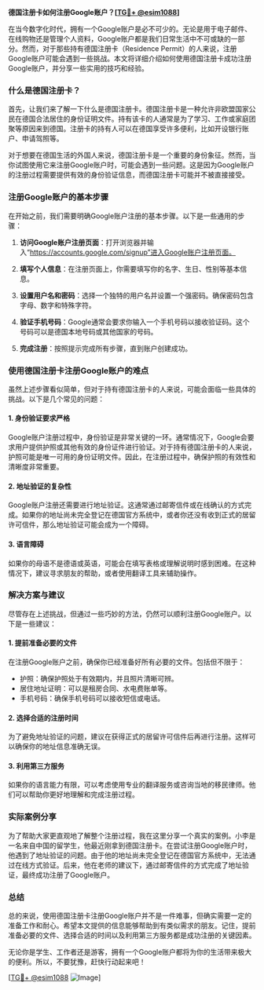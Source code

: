 **德国注册卡如何注册Google账户？[[TG💪+ @esim1088](https://t.me/s/esim1088)]**

在当今数字化时代，拥有一个Google账户是必不可少的。无论是用于电子邮件、在线购物还是管理个人资料，Google账户都是我们日常生活中不可或缺的一部分。然而，对于那些持有德国注册卡（Residence Permit）的人来说，注册Google账户可能会遇到一些挑战。本文将详细介绍如何使用德国注册卡成功注册Google账户，并分享一些实用的技巧和经验。

### 什么是德国注册卡？

首先，让我们来了解一下什么是德国注册卡。德国注册卡是一种允许非欧盟国家公民在德国合法居住的身份证明文件。持有该卡的人通常是为了学习、工作或家庭团聚等原因来到德国。注册卡的持有人可以在德国享受许多便利，比如开设银行账户、申请驾照等。

对于想要在德国生活的外国人来说，德国注册卡是一个重要的身份象征。然而，当你试图使用它来注册Google账户时，可能会遇到一些问题。这是因为Google账户的注册过程需要提供有效的身份验证信息，而德国注册卡可能并不被直接接受。

### 注册Google账户的基本步骤

在开始之前，我们需要明确Google账户注册的基本步骤。以下是一些通用的步骤：

1. **访问Google账户注册页面**：打开浏览器并输入“https://accounts.google.com/signup”进入Google账户注册页面。
   
2. **填写个人信息**：在注册页面上，你需要填写你的名字、生日、性别等基本信息。

3. **设置用户名和密码**：选择一个独特的用户名并设置一个强密码。确保密码包含字母、数字和特殊字符。

4. **验证手机号码**：Google通常会要求你输入一个手机号码以接收验证码。这个号码可以是德国本地号码或其他国家的号码。

5. **完成注册**：按照提示完成所有步骤，直到账户创建成功。

### 使用德国注册卡注册Google账户的难点

虽然上述步骤看似简单，但对于持有德国注册卡的人来说，可能会面临一些具体的挑战。以下是几个常见的问题：

#### 1. 身份验证要求严格

Google账户注册过程中，身份验证是非常关键的一环。通常情况下，Google会要求用户提供护照或其他有效的身份证件进行验证。对于持有德国注册卡的人来说，护照可能是唯一可用的身份证明文件。因此，在注册过程中，确保护照的有效性和清晰度非常重要。

#### 2. 地址验证的复杂性

Google账户注册还需要进行地址验证。这通常通过邮寄信件或在线确认的方式完成。如果你的地址尚未完全登记在德国官方系统中，或者你还没有收到正式的居留许可信件，那么地址验证可能会成为一个障碍。

#### 3. 语言障碍

如果你的母语不是德语或英语，可能会在填写表格或理解说明时感到困难。在这种情况下，建议寻求朋友的帮助，或者使用翻译工具来辅助操作。

### 解决方案与建议

尽管存在上述挑战，但通过一些巧妙的方法，仍然可以顺利注册Google账户。以下是一些建议：

#### 1. 提前准备必要的文件

在注册Google账户之前，确保你已经准备好所有必要的文件。包括但不限于：

- 护照：确保护照处于有效期内，并且照片清晰可辨。
- 居住地址证明：可以是租房合同、水电费账单等。
- 手机号码：确保手机号码可以接收短信或电话。

#### 2. 选择合适的注册时间

为了避免地址验证的问题，建议在获得正式的居留许可信件后再进行注册。这样可以确保你的地址信息准确无误。

#### 3. 利用第三方服务

如果你的语言能力有限，可以考虑使用专业的翻译服务或咨询当地的移民律师。他们可以帮助你更好地理解和完成注册过程。

### 实际案例分享

为了帮助大家更直观地了解整个注册过程，我在这里分享一个真实的案例。小李是一名来自中国的留学生，他最近刚拿到德国注册卡。在尝试注册Google账户时，他遇到了地址验证的问题。由于他的地址尚未完全登记在德国官方系统中，无法通过在线方式验证。后来，他在老师的建议下，通过邮寄信件的方式完成了地址验证，最终成功注册了Google账户。

### 总结

总的来说，使用德国注册卡注册Google账户并不是一件难事，但确实需要一定的准备工作和耐心。希望本文提供的信息能够帮助到有类似需求的朋友。记住，提前准备必要的文件、选择合适的时间以及利用第三方服务都是成功注册的关键因素。

无论你是学生、工作者还是游客，拥有一个Google账户都将为你的生活带来极大的便利。所以，不要犹豫，赶快行动起来吧！

[[TG💪+ @esim1088](https://t.me/s/esim1088) ![Image](https://i.postimg.cc/4NQfJmqS/Snipaste-2025-05-13-00-14-12.png)]